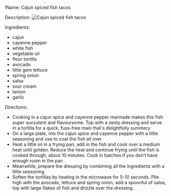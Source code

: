 !Name: Cajun spiced fish tacos

Description:
![Cajun spiced fish tacos](https://www.themealdb.com/images/media/meals/uvuyxu1503067369.jpg "Cajun spiced fish tacos")

Ingredients:
- cajun
- cayenne pepper
- white fish
- vegetable oil
- flour tortilla
- avocado
- little gem lettuce
- spring onion
- salsa
- sour cream
- lemon
- garlic

Directions:
- Cooking in a cajun spice and cayenne pepper marinade makes this fish super succulent and flavoursome. Top with a zesty dressing and serve in a tortilla for a quick, fuss-free main that's delightfully summery
- On a large plate, mix the cajun spice and cayenne pepper with a little seasoning and use to coat the fish all over
- Heat a little oil in a frying pan, add in the fish and cook over a medium heat until golden. Reduce the heat and continue frying until the fish is cooked through, about 10 minutes. Cook in batches if you don’t have enough room in the pan
- Meanwhile, prepare the dressing by combining all the ingredients with a little seasoning
- Soften the tortillas by heating in the microwave for 5-10 seconds. Pile high with the avocado, lettuce and spring onion, add a spoonful of salsa, top with large flakes of fish and drizzle over the dressing.
